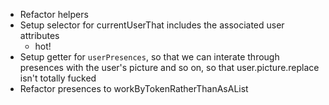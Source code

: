 - Refactor helpers
- Setup selector for currentUserThat includes the associated user attributes
  - hot!
- Setup getter for `userPresences`, so that we can interate through presences with the user's picture and so on, so that user.picture.replace isn't totally fucked
- Refactor presences to workByTokenRatherThanAsAList
